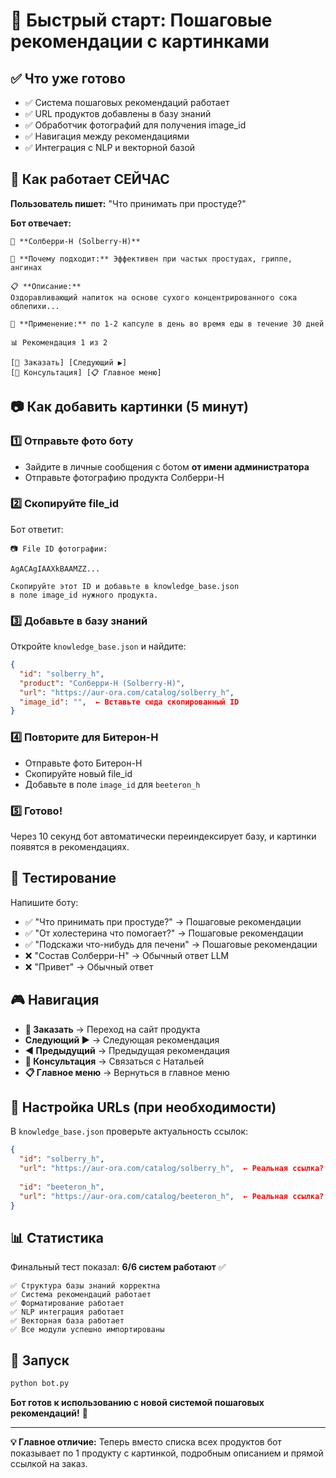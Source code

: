 # 🚀 Быстрый старт: Пошаговые рекомендации с картинками

## ✅ Что уже готово

- ✅ Система пошаговых рекомендаций работает
- ✅ URL продуктов добавлены в базу знаний
- ✅ Обработчик фотографий для получения image_id
- ✅ Навигация между рекомендациями
- ✅ Интеграция с NLP и векторной базой

## 🎯 Как работает СЕЙЧАС

**Пользователь пишет:** "Что принимать при простуде?"

**Бот отвечает:**
```
💊 **Солберри-H (Solberry-H)**

🎯 **Почему подходит:** Эффективен при частых простудах, гриппе, ангинах

📋 **Описание:**
Оздоравливающий напиток на основе сухого концентрированного сока облепихи...

📏 **Применение:** по 1-2 капсуле в день во время еды в течение 30 дней

📊 Рекомендация 1 из 2

[🛒 Заказать] [Следующий ▶️]
[💬 Консультация] [📋 Главное меню]
```

## 📷 Как добавить картинки (5 минут)

### 1️⃣ Отправьте фото боту
- Зайдите в личные сообщения с ботом **от имени администратора**
- Отправьте фотографию продукта Солберри-H

### 2️⃣ Скопируйте file_id
Бот ответит:
```
📷 File ID фотографии:

AgACAgIAAXkBAAMZZ...

Скопируйте этот ID и добавьте в knowledge_base.json 
в поле image_id нужного продукта.
```

### 3️⃣ Добавьте в базу знаний
Откройте `knowledge_base.json` и найдите:
```json
{
  "id": "solberry_h",
  "product": "Солберри-H (Solberry-H)",
  "url": "https://aur-ora.com/catalog/solberry_h",
  "image_id": "",  ← Вставьте сюда скопированный ID
}
```

### 4️⃣ Повторите для Битерон-H
- Отправьте фото Битерон-H
- Скопируйте новый file_id  
- Добавьте в поле `image_id` для `beeteron_h`

### 5️⃣ Готово!
Через 10 секунд бот автоматически переиндексирует базу, и картинки появятся в рекомендациях.

## 🧪 Тестирование

Напишите боту:
- ✅ "Что принимать при простуде?" → Пошаговые рекомендации
- ✅ "От холестерина что помогает?" → Пошаговые рекомендации  
- ✅ "Подскажи что-нибудь для печени" → Пошаговые рекомендации
- ❌ "Состав Солберри-H" → Обычный ответ LLM
- ❌ "Привет" → Обычный ответ

## 🎮 Навигация

- **🛒 Заказать** → Переход на сайт продукта
- **Следующий ▶️** → Следующая рекомендация
- **◀️ Предыдущий** → Предыдущая рекомендация  
- **💬 Консультация** → Связаться с Натальей
- **📋 Главное меню** → Вернуться в главное меню

## 🔧 Настройка URLs (при необходимости)

В `knowledge_base.json` проверьте актуальность ссылок:
```json
{
  "id": "solberry_h",
  "url": "https://aur-ora.com/catalog/solberry_h",  ← Реальная ссылка?
  
  "id": "beeteron_h", 
  "url": "https://aur-ora.com/catalog/beeteron_h",  ← Реальная ссылка?
}
```

## 📊 Статистика

Финальный тест показал: **6/6 систем работают** ✅

```
✅ Структура базы знаний корректна
✅ Система рекомендаций работает  
✅ Форматирование работает
✅ NLP интеграция работает
✅ Векторная база работает
✅ Все модули успешно импортированы
```

## 🚀 Запуск

```bash
python bot.py
```

**Бот готов к использованию с новой системой пошаговых рекомендаций!** 🎉

---

**💡 Главное отличие:** Теперь вместо списка всех продуктов бот показывает по 1 продукту с картинкой, подробным описанием и прямой ссылкой на заказ.












